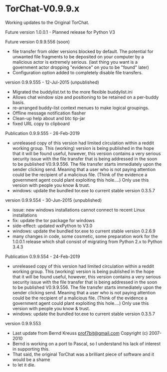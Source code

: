 # TorChat-V0.9.9.x
Working updates to the Original TorChat.

Future version 1.0.0.1 - Planned release for Python V3 

Future version 0.9.9.556 (soon)
- file transfer from older versions blocked by default. The potential for unwanted file fragments 
  to be deposited on your computer by a malicious actor is extremely serious.
  (last thing you want is a government actor dropping "evidence" on you to be "found" later)
- Configuration option added to completely disable file transfers.


version 0.9.9.555 - 12-Jul-2015 (unpublished)
- Migrated the buddylist.txt to the more flexible buddylist.ini 
- Allows chat window size and positioning to be retained on a per-buddy basis.
- re-arranged buddy-list context menues to make logical groupings.
- Offline message notification flasher
- Clean-up help about and btc tip-jar 
- fixed URL copy to clipboard

Publication 0.9.9.555 - 26-Feb-2019
- unreleased copy of this version had limited circulation within a reddit working group. 
  This (working) version is being published in the hope that it will be found useful,
  however, this version contains a very serious security issue with the file transfer that
  is being addressed in the soon to be published V0.9.9.556. 
  The file transfer starts immediately upon the sender clicking send. Meaning that a user
  who is not paying attention could be the recipient of a malicious file. (Think of the 
  evidence a government agent could plant exploiting this hole....) Only use this version 
  with people you know & trust.
- windows: update the bundled tor.exe to current stable version 0.3.5.7

version 0.9.9.554 - 30-Jun-2015 (unpublished)
- issue: new windows installations cannot connect to recent Linux installations
- fix: update the tor package for windows
- side-effect: updated wxPython to V3.0
- windows: update the bundled tor.exe to current stable version 0.2.6.9
- many changes in code, some cosmetic, some preparation work for the 1.0.0.1 release 
  which shall consist of migrating from Python 2.x to Python 3.4.3

Publication 0.9.9.554 - 24-Feb-2019
- unreleased copy of this version had limited circulation within a reddit working group. 
  This (working) version is being published in the hope that it will be found useful,
  however, this version contains a very serious security issue with the file transfer that
  is being addressed in the soon to be published V0.9.9.556. 
  The file transfer starts immediately upon the sender clicking send. Meaning that a user
  who is not paying attention could be the recipient of a malicious file. (Think of the 
  evidence a government agent could plant exploiting this hole....) Only use this version 
  with people you know & trust.
- windows: update the bundled tor.exe to current stable version 0.3.5.7

version 0.9.9.553
- Last update from  Bernd Kreuss <prof7bit@gmail.com>     Copyright (c) 2007-2010 
- Bernd is working on a port to Pascal, so I understand his lack of interest in supporting this.
-  That said, the original TorChat was a brilliant piece of software and it would be a shame
-  to let it die.



